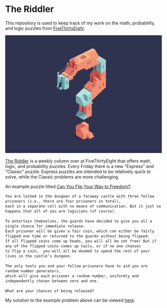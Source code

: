 # The Riddler

This repository is used to keep track of my work on the math, probability, and logic puzzles from [FiveThirtyEight](https://fivethirtyeight.com/). 

![Logo](https://github.com/Booleans/riddler-538/blob/main/img/riddler_logo.gif)

[The Riddler](https://fivethirtyeight.com/tag/the-riddler/) is a weekly column over at FiveThirtyEight that offers math, logic, and probability puzzles. Every Friday there is a new "Express" and "Classic" puzzle.
Express puzzles are intended to be relatively quick to solve, while the Classic problems are more challenging. 

An example puzzle titled [Can You Flip Your Way to Freedom?](https://fivethirtyeight.com/features/can-you-flip-your-way-to-freedom/):
```
You are locked in the dungeon of a faraway castle with three fellow prisoners (i.e., there are four prisoners in total), 
each in a separate cell with no means of communication. But it just so happens that all of you are logicians (of course).

To entertain themselves, the guards have decided to give you all a single chance for immediate release. 
Each prisoner will be given a fair coin, which can either be fairly flipped one time or returned to the guards without being flipped. 
If all flipped coins come up heads, you will all be set free! But if any of the flipped coins comes up tails, or if no one chooses
to flip a coin,  you will all be doomed to spend the rest of your lives in the castle’s dungeon.

The only tools you and your fellow prisoners have to aid you are random number generators, 
which will give each prisoner a random number, uniformly and independently chosen between zero and one.

What are your chances of being released?
```

My solution to the example problem above can be viewed [here](https://nbviewer.jupyter.org/github/Booleans/riddler-538/blob/master/flip-to-freedom.ipynb). 
